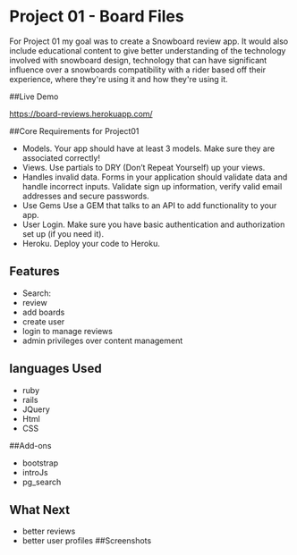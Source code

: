 # Project 01 - Board Files

For Project 01 my goal was to create a Snowboard review app. It would also include educational content to give better understanding of the technology involved with snowboard design, technology that can have significant influence over a snowboards compatibility with a rider based off their experience, where they're using it and how they're using it.

##Live Demo

  https://board-reviews.herokuapp.com/

##Core Requirements for Project01

- Models. Your app should have at least 3 models. Make sure they are associated correctly!
- Views. Use partials to DRY (Don’t Repeat Yourself) up your views.
- Handles invalid data. Forms in your application should validate data and handle incorrect inputs. Validate sign up information, verify valid email addresses and secure passwords.
- Use Gems Use a GEM that talks to an API to add functionality to your app.
- User Login. Make sure you have basic authentication and authorization set up (if you need it).
- Heroku. Deploy your code to Heroku.

## Features

- Search:
- review
- add boards
- create user
- login to manage reviews
- admin privileges over content management

## languages Used

- ruby
- rails
- JQuery
- Html
- CSS

##Add-ons

- bootstrap
- introJs
- pg_search

## What Next
  - better reviews
  - better user profiles
##Screenshots
